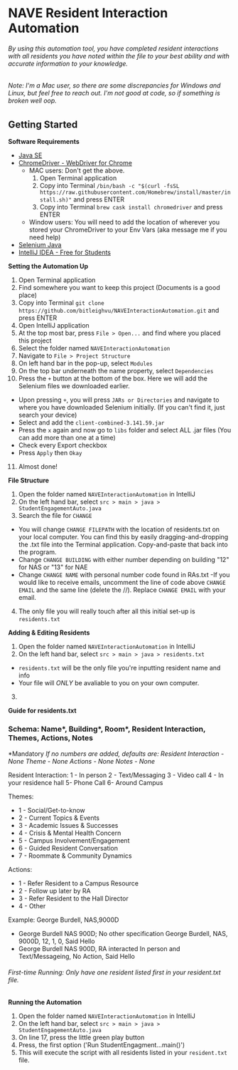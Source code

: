 # NAVE Resident Interaction Automation 
###### By using this automation tool, you have completed resident interactions with all residents you have noted within the file to your best ability and with accurate information to your knowledge. 

###### *Note*: I'm a Mac user, so there are some discrepancies for Windows and Linux, but feel free to reach out. I'm not good at code, so if something is broken well oop. 
## Getting Started 
**Software Requirements**
- [Java SE](https://www.oracle.com/java/technologies/javase/jdk14-archive-downloads.html)
- [ChromeDriver - WebDriver for Chrome](https://chromedriver.chromium.org/)
  - MAC users: Don't get the above. 
    1. Open Terminal application
    2. Copy into Terminal `/bin/bash -c "$(curl -fsSL https://raw.githubusercontent.com/Homebrew/install/master/install.sh)"` and press ENTER
    3. Copy into Terminal `brew cask install chromedriver` and press ENTER
  - Window users: You will need to add the location of wherever you stored your ChromeDriver to your Env Vars (aka message me if you need help)
- [Selenium Java](https://www.selenium.dev/downloads/)
- [IntelliJ IDEA - Free for Students ](https://www.jetbrains.com/idea/download/#section=mac)

**Setting the Automation Up**
1. Open Terminal application
2. Find somewhere you want to keep this project (Documents is a good place)
3. Copy into Terminal `git clone https://github.com/bitleighvu/NAVEInteractionAutomation.git` and press ENTER 
4. Open IntelliJ application
5. At the top most bar, press `File > Open...` and find where you placed this project
6. Select the folder named `NAVEInteractionAutomation`
7. Navigate to `File > Project Structure`
8. On left hand bar in the pop-up, select `Modules`
9. On the top bar underneath the name property, select `Dependencies`
10. Press the `+` button at the bottom of the box. Here we will add the Selenium files we downloaded earlier. 
  - Upon pressing `+`, you will press `JARs or Directories` and navigate to where you have downloaded Selenium initially. (If you can't find it, just search your device)
  - Select and add the `client-combined-3.141.59.jar`
  - Press the `x` again and now go to `libs` folder and select ALL .jar files (You can add more than one at a time)
  - Check every Export checkbox
  - Press `Apply` then `Okay`
11. Almost done! 

**File Structure**
1. Open the folder named `NAVEInteractionAutomation` in IntelliJ
2. On the left hand bar, select `src > main > java > StudentEngagementAuto.java`
3. Search the file for `CHANGE`
  - You will change `CHANGE FILEPATH` with the location of residents.txt on your local computer. You can find this by easily dragging-and-dropping the .txt file into the Terminal application. Copy-and-paste that back into the program.
  - Change `CHANGE BUILDING` with either number depending on building "12" for NAS or "13" for NAE
  - Change `CHANGE NAME` with personal number code found in RAs.txt
  -If you would like to receive emails, uncomment the line of code above `CHANGE EMAIL` and the same line (delete the //). Replace `CHANGE EMAIL` with your email.
4. The only file you will really touch after all this initial set-up is `residents.txt`

**Adding & Editing Residents**
1. Open the folder named `NAVEInteractionAutomation` in IntelliJ
2. On the left hand bar, select `src > main > java > residents.txt`
  - `residents.txt` will be the only file you're inputting resident name and info
  - Your file will *ONLY* be avaliable to you on your own computer. 
3. 

**Guide for residents.txt**
### Schema: Name*, Building*, Room*, Resident Interaction, Themes, Actions, Notes
*Mandatory
*If no numbers are added, defaults are:
Resident Interaction - None
Theme - None
Actions - None
Notes - None*

Resident Interaction:
1 - In person
2 - Text/Messaging
3 - Video call
4 - In your residence hall
5- Phone Call
6- Around Campus

Themes:
- 1 - Social/Get-to-know
- 2 - Current Topics & Events
- 3 - Academic Issues & Successes
- 4 - Crisis & Mental Health Concern
- 5 - Campus Involvement/Engagement
- 6 - Guided Resident Conversation
- 7 - Roommate & Community Dynamics

Actions:
- 1 - Refer Resident to a Campus Resource
- 2 - Follow up later by RA
- 3 - Refer Resident to the Hall Director
- 4 - Other

Example:
George Burdell, NAS,9000D
 - George Burdell NAS 900D; No other specification
George Burdell, NAS, 9000D, 12, 1, 0, Said Hello
  - George Burdell NAS 900D, RA interacted In person and Text/Messageing, No Action, Said Hello

###### First-time Running: Only have one resident listed first in your resident.txt file.
**Running the Automation**
1. Open the folder named `NAVEInteractionAutomation` in IntelliJ
2. On the left hand bar, select `src > main > java > StudentEngagementAuto.java`
3. On line 17, press the little green play button 
4. Press, the first option ('Run StudentEngagment...main()')
5. This will execute the script with all residents listed in your `resident.txt` file.
